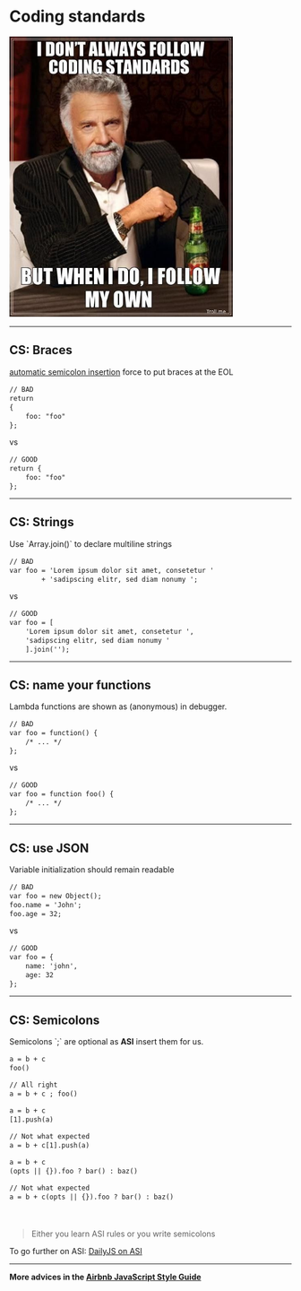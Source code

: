 # Coding standards

<img src="img/02/coding-standards.jpg" style="height: 500px;" />

---

<h2>CS: Braces</h2>

<p><a href="http://inimino.org/~inimino/blog/javascript_semicolons">automatic semicolon insertion</a> force to put braces at the EOL</p>

<pre class="red"><code class="javascript">// BAD
return
{
    foo: "foo"
};</code></pre>

<p class="vs">vs</p>

<pre class="green"><code class="javascript">// GOOD
return {
    foo: "foo"
}; </code></pre>

---

<h2>CS: Strings</h2>

<p>Use `Array.join()` to declare multiline strings</p>

<pre class="red"><code class="javascript">// BAD
var foo = 'Lorem ipsum dolor sit amet, consetetur '
        + 'sadipscing elitr, sed diam nonumy ';</code></pre>

<p class="vs">vs</p>

<pre class="green"><code class="javascript">// GOOD
var foo = [
    'Lorem ipsum dolor sit amet, consetetur ',
    'sadipscing elitr, sed diam nonumy '
    ].join(''); </code></pre>

---

<h2>CS: name your functions</h2>

<p>Lambda functions are shown as (anonymous) in debugger.</p>

<pre class="red"><code class="javascript">// BAD
var foo = function() {
    /* ... */
};</code></pre>

<p class="vs">vs</p>

<pre class="green"><code class="javascript">// GOOD
var foo = function foo() {
    /* ... */
};</code></pre>

---

<h2>CS: use JSON</h2>

<p>Variable initialization should remain readable</p>

<pre class="red"><code class="javascript">// BAD
var foo = new Object();
foo.name = 'John';
foo.age = 32;</code></pre>

<p class="vs">vs</p>

<pre class="green"><code class="javascript">// GOOD
var foo = {
    name: 'john',
    age: 32
};</code></pre>

---

<h2>CS: Semicolons</h2>

<p>Semicolons `;` are optional as <strong><accronym title="Automatic Semicolon Insertion">ASI</accronym></strong> insert them for us.</p>

<div class="two-columns">
<pre><code class="javascript">a = b + c
foo()</code></pre>
<pre class="fragment green"><code class="javascript">// All right
a = b + c ; foo()</code></pre>
</div>

<div class="two-columns">
<pre><code class="javascript">a = b + c
[1].push(a)</code></pre>
<pre class="fragment red"><code class="javascript">// Not what expected
a = b + c[1].push(a)
</code></pre>
</div>

<div class="two-columns">
<pre><code class="javascript">a = b + c
(opts || {}).foo ? bar() : baz()</code></pre>
<pre class="fragment red"><code class="javascript">// Not what expected
a = b + c(opts || {}).foo ? bar() : baz()</code></pre>
</div>

<div class="fragment">
    <blockquote style="margin-top:50px;">
        <p>Either you learn <accronym title="Automatic Semicolon Insertion">ASI</accronym> rules or you write semicolons</p>
    </blockquote>
    <p>To go further on
        <accronym title="Automatic Semicolon Insertion">ASI</accronym>:
        <a href="http://dailyjs.com/2012/04/19/semicolons/">DailyJS on <accronym title="Automatic Semicolon Insertion">ASI</accronym></a>
    </p>
</div>


---

<p class="big">
    <strong>More advices in the <a href="https://github.com/airbnb/javascript">Airbnb JavaScript Style Guide</a></strong>
</p>
